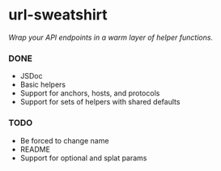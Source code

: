 # url-sweatshirt

*Wrap your API endpoints in a warm layer of helper functions.*

### DONE

* JSDoc
* Basic helpers
* Support for anchors, hosts, and protocols
* Support for sets of helpers with shared defaults

### TODO

* Be forced to change name
* README
* Support for optional and splat params
